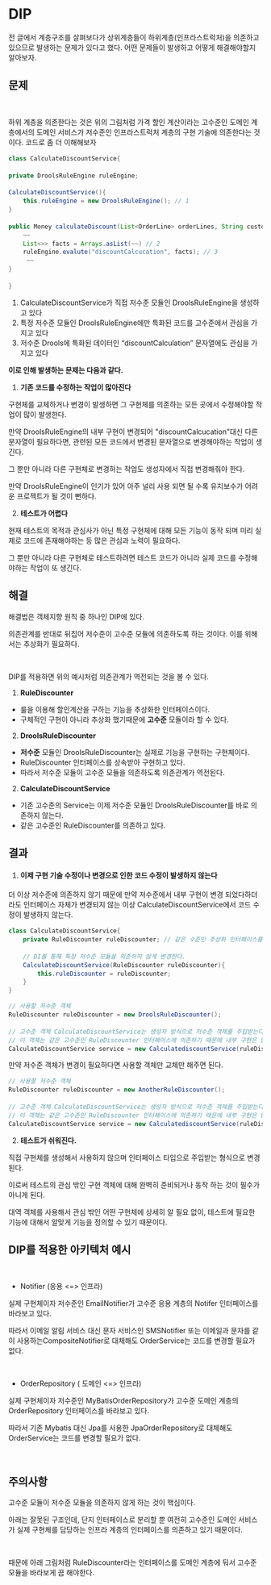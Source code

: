 # DIP

전 글에서 계층구조를 살펴보다가 상위계층들이 하위계층(인프라스트럭처)을 의존하고 있으므로 발생하는 문제가 있다고 했다. 어떤 문제들이 발생하고 어떻게 해결해야할지 알아보자.&#x20;



## 문제

<figure><img src="../../../.gitbook/assets/스크린샷 2023-02-07 오후 5.32.34.png" alt=""><figcaption></figcaption></figure>

하위 계층을 의존한다는 것은 위의 그림처럼 가격 할인 계산이라는 고수준인 도메인 계층에서의 도메인 서비스가 저수준인 인프라스트럭처 계층의 구현 기술에 의존한다는 것이다. 코드로 좀 더 이해해보자

```java
class CalculateDiscountService{

private DroolsRuleEngine ruleEngine;

CalculateDiscountService(){
	this.ruleEngine = new DroolsRuleEngine(); // 1
}

public Money calculateDiscount(List<OrderLine> orderLines, String customerId){
	~~
	List<>> facts = Arrays.asList(~~) // 2
	ruleEngine.evalute("discountCalcucation", facts); // 3
 	 ~~ 
}

}
```

1. CalculateDiscountService가 직접 저수준 모듈인 DroolsRuleEngine을 생성하고 있다
2. 특정 저수준 모듈인 DroolsRuleEngine에만 특화된 코드를 고수준에서 관심을 가지고 있다
3. 저수준 Drools에 특화된 데이터인  “discountCalculation” 문자열에도 관심을 가지고 있다



**이로 인해 발생하는 문제는 다음과 같다.**



1. **기존 코드를 수정하는 작업이 많아진다**

구현체를 교체하거나 변경이 발생하면 그 구현체를 의존하는 모든 곳에서 수정해야할 작업이 많이 발생한다.

만약 DroolsRuleEngine의 내부 구현이 변경되어 "discountCalcucation"대신 다른 문자열이 필요하다면, 관련된 모든 코드에서 변경된 문자열으로 변경해야하는 작업이 생긴다.&#x20;

그 뿐만 아니라 다른 구현체로 변경하는 작업도 생성자에서 직접 변경해줘야 한다.&#x20;

만약 DroolsRuleEngine이 인기가 있어 아주 널리 사용 되면 될 수록 유지보수가 어려운 프로젝트가 될 것이 뻔하다.&#x20;

2. **테스트가 어렵다**

현재 테스트의 목적과 관심사가 아닌 특정 구현체에 대해 모든 기능이 동작 되며 미리 실제로 코드에 존재해야하는 등 많은 관심과 노력이 필요하다.&#x20;

그 뿐만 아니라 다른 구현체로 테스트하려면 테스트 코드가 아니라 실제 코드를 수정해야하는 작업이 또 생긴다.&#x20;



## 해결

해결법은 객체지향 원칙 중 하나인 DIP에 있다.

의존관계를 반대로 뒤집어 저수준이 고수준 모듈에 의존하도록 하는 것이다. 이를 위해서는 추상화가 필요하다.&#x20;

<figure><img src="../../../.gitbook/assets/스크린샷 2023-02-07 오후 5.53.02.png" alt=""><figcaption></figcaption></figure>

DIP를 적용하면 위의 예시처럼 의존관계가 역전되는 것을 볼 수 있다.&#x20;

1. **RuleDiscounter**

* 룰을 이용해 할인계산을 구하는 기능을 추상화한 인터페이스이다.&#x20;
* 구체적인 구현이 아니라 추상화 했기때문에 **고수준** 모듈이라 할 수 있다.

2. **DroolsRuleDiscounter**

* **저수준** 모듈인 DroolsRuleDiscounter는 실제로 기능을 구현하는 구현체이다.
* RuleDiscounter 인터페이스를 상속받아 구현하고 있다.
* 따라서 저수준 모듈이 고수준 모듈을 의존하도록 의존관계가 역전된다.&#x20;

2. **CalculateDiscountService**

* 기존 고수준의 Service는 이제 저수준 모듈인 DroolsRuleDiscounter를 바로 의존하지 않는다.
* 같은 고수준인 RuleDiscounter를 의존하고 있다.



## 결과&#x20;

1. #### 이제 구현 기술 수정이나 변경으로 인한 코드 수정이 발생하지 않는다

더 이상 저수준에 의존하지 않기 때문에 만약 저수준에서 내부 구현이 변경 되었다하더라도 인터페이스 자체가 변경되지 않는 이상 CalculateDiscountService에서 코드 수정이 발생하지 않는다.&#x20;

```java
class CalculateDiscountService{
    private RuleDiscounter ruleDiscounter; // 같은 수준인 추상화 인터페이스를 사용
    
    // DI를 통해 특정 저수준 모듈을 의존하지 않게 변경한다.
    CalculateDiscountService(RuleDiscounter ruleDiscounter){
        this.ruleDiscounter = ruleDiscounter;
    }
}
```

```java
// 사용할 저수준 객체 
RuleDiscounter ruleDiscounter = new DroolsRuleDiscounter();

// 고수준 객체 CalculateDiscountService는 생성자 방식으로 저수준 객체를 주입받는다. 
// 이 객체는 같은 고수준인 RuleDiscounter 인터페이스에 의존하기 때문에 내부 구현은 변경 되지 않는다. 
CalculateDiscountService service = new CalculatediscountService(ruleDiscounter);

```

만약 저수준 객체가 변경이 필요하다면 사용할 객체만 교체만 해주면 된다.

```java
// 사용할 저수준 객체 
RuleDiscounter ruleDiscounter = new AnotherRuleDiscounter();

// 고수준 객체 CalculateDiscountService는 생성자 방식으로 저수준 객체를 주입받는다. 
// 이 객체는 같은 고수준인 RuleDiscounter 인터페이스에 의존하기 때문에 내부 구현은 변경 되지 않는다. 
CalculateDiscountService service = new CalculatediscountService(ruleDiscounter);

```

2. **테스트가 쉬워진다.**

직접 구현체를 생성해서 사용하지 않으며 인터페이스 타입으로 주입받는 형식으로 변경 된다.&#x20;

이로써 테스트의 관심 밖인 구현 객체에 대해 완벽히 준비되거나 동작 하는 것이 필수가 아니게 된다.

대역 객체를 사용해서 관심 밖인 어떤 구현체에 상세히 알 필요 없이, 테스트에 필요한 기능에 대해서 알맞게 기능을 정의할 수 있기 때문이다.&#x20;



## DIP를 적용한 아키텍처 예시&#x20;

<figure><img src="../../../.gitbook/assets/스크린샷 2023-02-08 오후 12.23.35.png" alt=""><figcaption></figcaption></figure>

* Notifier (응용 <=> 인프라)

실제 구현체이자 저수준인 EmailNotifier가 고수준 응용 계층의 Notifer 인터페이스를 바라보고 있다.&#x20;

따라서 이메일 알림 서비스 대신 문자 서비스인 SMSNotifier 또는 이메일과 문자를 같이 사용하는CompositeNotifier로 대체해도 OrderService는 코드를 변경할 필요가 없다.

<figure><img src="../../../.gitbook/assets/스크린샷 2023-02-08 오후 12.27.18.png" alt=""><figcaption></figcaption></figure>



* OrderRepository ( 도메인 <=> 인프라)

실제 구현체이자 저수준인 MyBatisOrderRepository가 고수준 도메인 계층의 OrderRepository 인터페이스를 바라보고 있다.&#x20;

따라서 기존 Mybatis 대신 Jpa를 사용한 JpaOrderRepository로 대체해도 OrderService는 코드를 변경할 필요가 없다.

<figure><img src="../../../.gitbook/assets/스크린샷 2023-02-08 오후 2.25.50.png" alt=""><figcaption></figcaption></figure>

## 주의사항&#x20;

고수준 모듈이 저수준 모듈을 의존하지 않게 하는 것이 핵심이다.&#x20;

아래는 잘못된 구조인데, 단지 인터페이스로 분리할 뿐 여전히 고수준인 도메인 서비스가 실제 구현체를 담당하는 인프라 계층의 인터페이스를 의존하고 있기 때문이다.&#x20;

<figure><img src="../../../.gitbook/assets/스크린샷 2023-02-08 오후 12.08.57.png" alt=""><figcaption></figcaption></figure>

때문에 아래 그림처럼 RuleDiscounter라는 인터페이스를 도메인 계층에 둬서 고수준 모듈을 바라보게 끔 해야한다.

<figure><img src="../../../.gitbook/assets/스크린샷 2023-02-08 오후 12.12.25.png" alt=""><figcaption></figcaption></figure>



&#x20;
